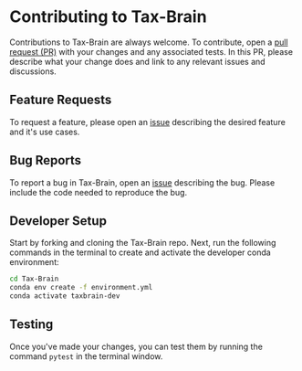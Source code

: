 # Contributing to Tax-Brain

Contributions to Tax-Brain are always welcome. To contribute, open a
[pull request (PR)](https://github.com/PSLmodels/Tax-Brain/pulls) with your changes
and any associated tests. In this PR, please describe what your change does and
link to any relevant issues and discussions.

## Feature Requests

To request a feature, please open an [issue](https://github.com/PSLmodels/Tax-Brain/issues)
describing the desired feature and it's use cases.

## Bug Reports

To report a bug in Tax-Brain, open an [issue](https://github.com/PSLmodels/Tax-Brain/issues)
describing the bug. Please include the code needed to reproduce the bug.

## Developer Setup

Start by forking and cloning the Tax-Brain repo. Next, run the following commands
in the terminal to create and activate the developer conda environment:

```bash
cd Tax-Brain
conda env create -f environment.yml
conda activate taxbrain-dev
```

## Testing

Once you've made your changes, you can test them by running the command
`pytest` in the terminal window.